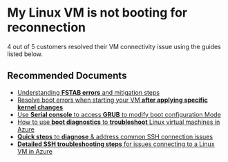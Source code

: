 <properties  
    pageTitle="My Linux VM is not booting for reconnection"
    description="My Linux VM is not booting for reconnection"
    service=""
    resource=""
    authors="ScottAzure"
    ms.author="scotro"
    displayOrder=""
    selfHelpType="generic"
    supportTopicIds="32615532,32628284,32639646"
    resourceTags=""
    productPesIds="15571,15797,16454,16470,16342"
    cloudEnvironments="public, Fairfax, usnat, ussec"
    articleId="0c333e4e-a865-4822-84b4-0c8eba727ffe"
	ownershipId="Compute_VirtualMachines"
/>

# My Linux VM is not booting for reconnection

4 out of 5 customers resolved their VM connectivity issue using the guides listed below.

## **Recommended Documents**

* [Understanding **FSTAB errors** and mitigation steps](https://support.microsoft.com/help/3206699/azure-linux-vm-cannot-start-because-of-fstab-errors)<br>
* [Resolve boot errors when starting your VM **after applying specific kernel changes**](https://support.microsoft.com/help/4091524/how-recovery-azure-linux-vm-from-kernel-related-boot-related-issues)<br>
* [Use **Serial console** to access **GRUB** to modify boot configuration Mode](https://docs.microsoft.com/azure/virtual-machines/troubleshooting/serial-console-grub-single-user-mode)<br>
* [How to use **boot diagnostics** to **troubleshoot** Linux virtual machines in Azure](https://docs.microsoft.com/azure/virtual-machines/linux/boot-diagnostics)<br>
* [**Quick steps** to **diagnose** & address common SSH connection issues](https://azure.microsoft.com/documentation/articles/virtual-machines-troubleshoot-ssh-connections/)<br>
* [**Detailed SSH troubleshooting steps** for issues connecting to a Linux VM in Azure](https://docs.microsoft.com/azure/virtual-machines/linux/detailed-troubleshoot-ssh-connection)
